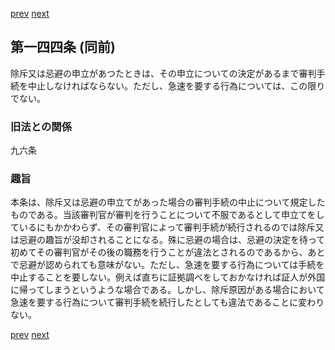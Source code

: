 [prev](/specific/markdowns/特許法/206_Mp-Ch_6-At_143.md)
[next](/specific/markdowns/特許法/208_Mp-Ch_6-At_144_2.md)
## 第一四四条 (同前)
除斥又は忌避の申立があつたときは、その申立についての決定があるまで審判手続を中止しなければならない。ただし、急速を要する行為については、この限りでない。


### 旧法との関係
九六条

### 趣旨
本条は、除斥又は忌避の申立てがあった場合の審判手続の中止について規定したものである。当該審判官が審判を行うことについて不服であるとして申立てをしているにもかかわらず、その審判官によって審判手続が続行されるのでは除斥又は忌避の趣旨が没却されることになる。殊に忌避の場合は、忌避の決定を待って初めてその審判官がその後の職務を行うことが違法とされるのであるから、あとで忌避が認められても意味がない。ただし、急速を要する行為については手続を中止することを要しない。例えば直ちに証拠調べをしておかなければ証人が外国に帰ってしまうというような場合である。しかし、除斥原因がある場合において急速を要する行為について審判手続を続行したとしても違法であることに変わりない。


[prev](/specific/markdowns/特許法/206_Mp-Ch_6-At_143.md)
[next](/specific/markdowns/特許法/208_Mp-Ch_6-At_144_2.md)